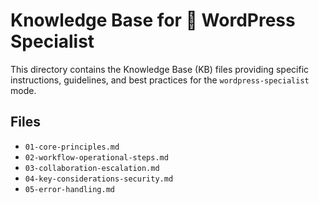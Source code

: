 # Knowledge Base for 🔌 WordPress Specialist

This directory contains the Knowledge Base (KB) files providing specific instructions, guidelines, and best practices for the `wordpress-specialist` mode.

## Files

*   `01-core-principles.md`
*   `02-workflow-operational-steps.md`
*   `03-collaboration-escalation.md`
*   `04-key-considerations-security.md`
*   `05-error-handling.md`
